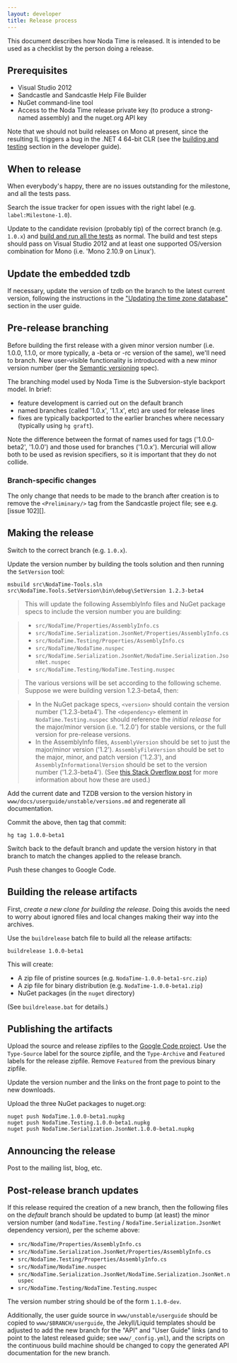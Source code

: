 ```yaml
---
layout: developer
title: Release process
---
```


This document describes how Noda Time is released. It is intended to be used as
a checklist by the person doing a release.

## Prerequisites

- Visual Studio 2012
- Sandcastle and Sandcastle Help File Builder
- NuGet command-line tool
- Access to the Noda Time release private key (to produce a strong-named
  assembly) and the nuget.org API key

Note that we should not build releases on Mono at present, since the resulting
IL triggers a bug in the .NET 4 64-bit CLR (see the
[building and testing](building.html) section in the developer guide).

## When to release

When everybody's happy, there are no issues outstanding for the milestone, and
all the tests pass.

Search the issue tracker for open issues with the right label (e.g.
`label:Milestone-1.0`).

Update to the candidate revision (probably tip) of the correct branch (e.g.
`1.0.x`) and [build and run all the tests](building.html) as normal. The build
and test steps should pass on Visual Studio 2012 and at least one supported
OS/version combination for Mono (i.e. 'Mono 2.10.9 on Linux').

## Update the embedded tzdb

If necessary, update the version of tzdb on the branch to the latest current
version, following the instructions in the
["Updating the time zone database"][tzdb] section in the user guide.

[tzdb]: ../userguide/tzdb.html

## Pre-release branching

Before building the first release with a given minor version number (i.e. 1.0.0,
1.1.0, or more typically, a -beta or -rc version of the same), we'll need to
branch. New user-visible functionality is introduced with a new minor version
number (per the [Semantic versioning](http://semver.org) spec).

The branching model used by Noda Time is the Subversion-style backport model.
In brief:

- feature development is carried out on the default branch
- named branches (called '1.0.x', '1.1.x', etc) are used for release lines
- fixes are typically backported to the earlier branches where necessary
  (typically using `hg graft`).

Note the difference between the format of names used for tags ('1.0.0-beta2',
'1.0.0') and those used for branches ('1.0.x'). Mercurial will allow both to be
used as revision specifiers, so it is important that they do not collide.

### Branch-specific changes

The only change that needs to be made to the branch after creation is to
remove the `<Preliminary/>` tag from the Sandcastle project file; see e.g.
[issue 102][].

## Making the release

Switch to the correct branch (e.g. `1.0.x`).

Update the version number by building the tools solution and then running the `SetVersion` tool:

    msbuild src\NodaTime-Tools.sln
    src\NodaTime.Tools.SetVersion\bin\debug\SetVersion 1.2.3-beta4

> This will update the following AssemblyInfo files and NuGet package specs to include the
version number you are building:

> - `src/NodaTime/Properties/AssemblyInfo.cs`
> - `src/NodaTime.Serialization.JsonNet/Properties/AssemblyInfo.cs`
> - `src/NodaTime.Testing/Properties/AssemblyInfo.cs`
> - `src/NodaTime/NodaTime.nuspec`
> - `src/NodaTime.Serialization.JsonNet/NodaTime.Serialization.JsonNet.nuspec`
> - `src/NodaTime.Testing/NodaTime.Testing.nuspec`

> The various versions will be set according to the following scheme. Suppose
we were building version 1.2.3-beta4, then:

> - In the NuGet package specs, `<version>` should contain the version number
  ('1.2.3-beta4'). The `<dependency>` element in `NodaTime.Testing.nuspec`
  should reference the _initial release_ for the major/minor version
  (i.e. '1.2.0') for stable versions, or the full version for
  pre-release versions.
> - In the AssemblyInfo files, `AssemblyVersion` should be set to just the
  major/minor version ('1.2'). `AssemblyFileVersion` should be set to the
  major, minor, and patch version ('1.2.3'), and `AssemblyInformationalVersion`
  should be set to the version number ('1.2.3-beta4'). (See [this Stack
  Overflow post][assemblyversion] for more information about how these are
  used.)

[assemblyversion]: http://stackoverflow.com/a/65062

Add the current date and TZDB version to the version history in
`www/docs/userguide/unstable/versions.md` and regenerate all documentation.

Commit the above, then tag that commit:

    hg tag 1.0.0-beta1

Switch back to the default branch and update the version history in that branch to match the changes applied to the release branch.

Push these changes to Google Code.

## Building the release artifacts

First, *create a new clone for building the release*. Doing this avoids the
need to worry about ignored files and local changes making their way into
the archives.

Use the `buildrelease` batch file to build all the release artifacts:

    buildrelease 1.0.0-beta1

This will create:

- A zip file of pristine sources (e.g. `NodaTime-1.0.0-beta1-src.zip`)
- A zip file for binary distribution (e.g. `NodaTime-1.0.0-beta1.zip`)
- NuGet packages (in the `nuget` directory)

(See `buildrelease.bat` for details.)

## Publishing the artifacts

Upload the source and release zipfiles to the
[Google Code project](http://code.google.com/p/noda-time/downloads/list).
Use the `Type-Source` label for the source zipfile, and the `Type-Archive` and
`Featured` labels for the release zipfile.  Remove `Featured` from the previous
binary zipfile.

Update the version number and the links on the front page to point to the new
downloads.

Upload the three NuGet packages to nuget.org:

    nuget push NodaTime.1.0.0-beta1.nupkg
    nuget push NodaTime.Testing.1.0.0-beta1.nupkg
    nuget push NodaTime.Serialization.JsonNet.1.0.0-beta1.nupkg

## Announcing the release

Post to the mailing list, blog, etc.

## Post-release branch updates

If this release required the creation of a new branch, then the following files
on the *default* branch should be updated to bump (at least) the minor version
number (and `NodaTime.Testing` / `NodaTime.Serialization.JsonNet` dependency version), per the scheme above:

- `src/NodaTime/Properties/AssemblyInfo.cs`
- `src/NodaTime.Serialization.JsonNet/Properties/AssemblyInfo.cs`
- `src/NodaTime.Testing/Properties/AssemblyInfo.cs`
- `src/NodaTime/NodaTime.nuspec`
- `src/NodaTime.Serialization.JsonNet/NodaTime.Serialization.JsonNet.nuspec`
- `src/NodaTime.Testing/NodaTime.Testing.nuspec`

The version number string should be of the form `1.1.0-dev`.

Additionally, the user guide source in `www/unstable/userguide` should be
copied to `www/$BRANCH/userguide`, the Jekyll/Liquid templates should be
adjusted to add the new branch for the "API" and "User Guide" links (and to
point to the latest released guide; see `www/_config.yml`), and the scripts on
the continuous build machine should be changed to copy the generated API
documentation for the new branch.
